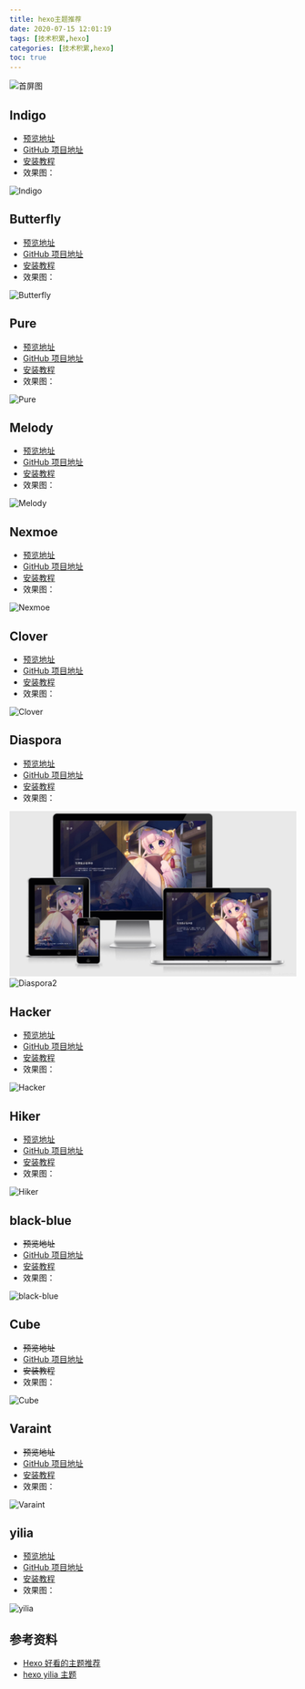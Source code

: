 ```yaml
---
title: hexo主题推荐
date: 2020-07-15 12:01:19
tags: [技术积累,hexo]
categories: [技术积累,hexo]
toc: true
---
```


![首屏图](https://s1.ax1x.com/2020/07/17/Uyk7wV.jpg)

<!-- more -->

## Indigo

* [预览地址](https://www.imys.net/)
* [GitHub 项目地址](https://github.com/yscoder/hexo-theme-indigo)
* [安装教程](https://github.com/yscoder/hexo-theme-indigo/wiki)
* 效果图：

![Indigo](https://s1.ax1x.com/2020/07/17/UsR991.png)

## Butterfly

* [预览地址](https://jerryc.me/)
* [GitHub 项目地址](https://github.com/jerryc127/hexo-theme-butterfly)
* [安装教程](https://jerryc.me/posts/21cfbf15/)
* 效果图：

![Butterfly](https://s1.ax1x.com/2020/07/17/UsRMgP.png)

## Pure

* [预览地址](https://blog.cofess.com/)
* [GitHub 项目地址](https://github.com/cofess/hexo-theme-pure)
* [安装教程](https://blog.cofess.com/2017/11/01/hexo-blog-theme-pure-usage-description.html)
* 效果图：

![Pure](https://s1.ax1x.com/2020/07/17/UsR8Hg.png)

## Melody

* [预览地址](https://molunerfinn.com/)
* [GitHub 项目地址](https://github.com/Molunerfinn/hexo-theme-melody)
* [安装教程](https://github.com/Molunerfinn/hexo-theme-melody)
* 效果图：

![Melody](https://s1.ax1x.com/2020/07/17/UsRUCn.png)

## Nexmoe

* [预览地址](https://nexmoe.com/)
* [GitHub 项目地址](https://github.com/nexmoe/hexo-theme-nexmoe)
* [安装教程](https://nexmoe.com/hexo-theme-nexmoe.html)
* 效果图：

![Nexmoe](https://s1.ax1x.com/2020/07/17/UsRwvV.png)

## Clover

* [预览地址](https://esappear.github.io/clover/)
* [GitHub 项目地址](https://github.com/esappear/hexo-theme-clover)
* [安装教程](https://github.com/esappear/hexo-theme-clover)
* 效果图：

![Clover](https://s1.ax1x.com/2020/07/17/UsRDDU.png)

## Diaspora

* [预览地址](https://fech.in/)
* [GitHub 项目地址](https://github.com/Fechin/hexo-theme-diaspora)
* [安装教程](https://github.com/Fechin/hexo-theme-diaspora)
* 效果图：

![Diaspora1](hexo主题推荐/Diaspora1.jpg)
![Diaspora2](https://s1.ax1x.com/2020/07/17/UsRc59.png)

## Hacker

* [预览地址](https://blog.daraw.cn/)
* [GitHub 项目地址](https://github.com/CodeDaraW/Hacker)
* [安装教程](https://github.com/CodeDaraW/Hacker)
* 效果图：

![Hacker](https://s1.ax1x.com/2020/07/17/UsWnZF.jpg)

## Hiker

* [预览地址](https://itimetraveler.github.io/hexo-theme-hiker/)
* [GitHub 项目地址](https://github.com/iTimeTraveler/hexo-theme-hiker)
* [安装教程](https://github.com/iTimeTraveler/hexo-theme-hiker/blob/master/README.cn.md)
* 效果图：

![Hiker](https://s1.ax1x.com/2020/07/17/UsR4KK.png)

## black-blue

* ~~预览地址~~
* [GitHub 项目地址](https://github.com/maochunguang/black-blue)
* [安装教程](https://github.com/maochunguang/black-blue)
* 效果图：

![black-blue](https://s1.ax1x.com/2020/07/17/UsW1R1.png)

## Cube

* ~~预览地址~~
* [GitHub 项目地址](https://github.com/ZEROKISEKI/hexo-theme-cube)
* ~~安装教程~~
* 效果图：

![Cube](https://s1.ax1x.com/2020/07/17/UsW3xx.png)

## Varaint

* ~~预览地址~~
* [GitHub 项目地址](https://github.com/justpsvm/hexo-theme-varaint)
* [安装教程](https://github.com/justpsvm/hexo-theme-varaint)
* 效果图：

![Varaint](https://s1.ax1x.com/2020/07/17/UsWNZD.png)

## yilia

* [预览地址](http://litten.me/)
* [GitHub 项目地址](https://github.com/litten/hexo-theme-yilia)
* [安装教程](https://github.com/litten/hexo-theme-yilia)
* 效果图：

![yilia](https://s1.ax1x.com/2020/07/17/UsW0JA.png)

## 参考资料

* [Hexo 好看的主题推荐](https://blog.csdn.net/zgd826237710/article/details/99671027)
* [hexo yilia 主题](https://davidham3.github.io/blog/2018/07/13/hexo-yilia-%E4%B8%BB%E9%A2%98/)
